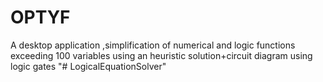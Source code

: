 # OPTYF
 A desktop application 
 ,simplification of numerical and logic functions exceeding 100 variables using an heuristic solution+circuit diagram using logic gates
"# LogicalEquationSolver" 

